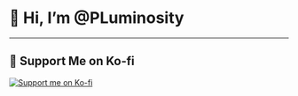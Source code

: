 # 👋 Hi, I’m @PLuminosity
---
## 💖 Support Me on Ko-fi
[![Support me on Ko-fi](https://i.imgur.com/pUh6PgO.png)](ko-fi.com/luminositylive)

